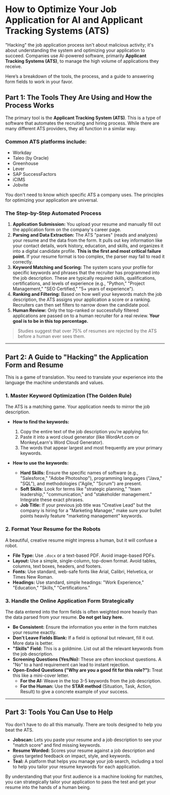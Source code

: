 # How to Optimize Your Job Application for AI and Applicant Tracking Systems (ATS)

"Hacking" the job application process isn't about malicious activity; it's about understanding the system and optimizing your application to succeed. Companies use AI-powered software, primarily **Applicant Tracking Systems (ATS)**, to manage the high volume of applications they receive.

Here’s a breakdown of the tools, the process, and a guide to answering form fields to work in your favor.

## Part 1: The Tools They Are Using and How the Process Works

The primary tool is the **Applicant Tracking System (ATS)**. This is a type of software that automates the recruiting and hiring process. While there are many different ATS providers, they all function in a similar way.

### Common ATS platforms include:
* Workday
* Taleo (by Oracle)
* Greenhouse
* Lever
* SAP SuccessFactors
* iCIMS
* Jobvite

You don't need to know which specific ATS a company uses. The principles for optimizing your application are universal.

### The Step-by-Step Automated Process

1.  **Application Submission:** You upload your resume and manually fill out the application form on the company's career page.
2.  **Parsing and Data Extraction:** The ATS "parses" (reads and analyzes) your resume and the data from the form. It pulls out key information like your contact details, work history, education, and skills, and organizes it into a digital candidate profile. **This is the first and most critical failure point.** If your resume format is too complex, the parser may fail to read it correctly.
3.  **Keyword Matching and Scoring:** The system scans your profile for specific keywords and phrases that the recruiter has programmed into the job description. These are typically required skills, qualifications, certifications, and levels of experience (e.g., "Python," "Project Management," "SEO Certified," "5+ years of experience").
4.  **Ranking and Filtering:** Based on how well your keywords match the job description, the ATS assigns your application a score or a ranking. Recruiters can then set filters to narrow down the candidate pool.
5.  **Human Review:** Only the top-ranked or successfully filtered applications are passed on to a human recruiter for a real review. **Your goal is to be in this top percentage.**

> Studies suggest that over 75% of resumes are rejected by the ATS before a human ever sees them.

---

## Part 2: A Guide to "Hacking" the Application Form and Resume

This is a game of translation. You need to translate your experience into the language the machine understands and values.

### 1. Master Keyword Optimization (The Golden Rule)

The ATS is a matching game. Your application needs to mirror the job description.

* **How to find the keywords:**
    1.  Copy the entire text of the job description you're applying for.
    2.  Paste it into a word cloud generator (like WordArt.com or MonkeyLearn's Word Cloud Generator).
    3.  The words that appear largest and most frequently are your primary keywords.

* **How to use the keywords:**
    * **Hard Skills:** Ensure the specific names of software (e.g., "Salesforce," "Adobe Photoshop"), programming languages ("Java," "SQL"), and methodologies ("Agile," "Scrum") are present.
    * **Soft Skills:** Look for terms like "strategic planning," "team leadership," "communication," and "stakeholder management." Integrate these exact phrases.
    * **Job Title:** If your previous job title was "Creative Lead" but the company is hiring for a "Marketing Manager," make sure your bullet points heavily feature "marketing management" keywords.

### 2. Format Your Resume for the Robots

A beautiful, creative resume might impress a human, but it will confuse a robot.

* **File Type:** Use `.docx` or a text-based PDF. Avoid image-based PDFs.
* **Layout:** Use a simple, single-column, top-down format. Avoid tables, columns, text boxes, headers, and footers.
* **Fonts:** Use standard, web-safe fonts like Arial, Calibri, Helvetica, or Times New Roman.
* **Headings:** Use standard, simple headings: "Work Experience," "Education," "Skills," "Certifications."

### 3. Handle the Online Application Form Strategically

The data entered into the form fields is often weighted more heavily than the data parsed from your resume. **Do not get lazy here.**

* **Be Consistent:** Ensure the information you enter in the form matches your resume exactly.
* **Don't Leave Fields Blank:** If a field is optional but relevant, fill it out. More data is better.
* **"Skills" Field:** This is a goldmine. List out all the relevant keywords from the job description.
* **Screening Questions (Yes/No):** These are often knockout questions. A "No" to a hard requirement can lead to instant rejection.
* **Open-Ended Questions ("Why are you a good fit for this role?"):** Treat this like a mini-cover letter.
    * **For the AI:** Weave in the top 3-5 keywords from the job description.
    * **For the Human:** Use the **STAR method** (Situation, Task, Action, Result) to give a concrete example of your success.

---

## Part 3: Tools You Can Use to Help

You don't have to do all this manually. There are tools designed to help you beat the ATS.

* **Jobscan:** Lets you paste your resume and a job description to see your "match score" and find missing keywords.
* **Resume Worded:** Scores your resume against a job description and gives targeted feedback on impact, style, and keywords.
* **Teal:** A platform that helps you manage your job search, including a tool to help you tailor your resume keywords for each application.

By understanding that your first audience is a machine looking for matches, you can strategically tailor your application to pass the test and get your resume into the hands of a human being.
